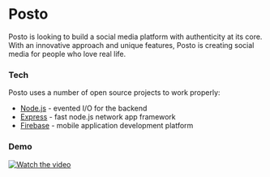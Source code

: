 # Posto
Posto is looking to build a social media platform with authenticity at its core. With an innovative approach and unique features, Posto is creating social media for people who love real life.

### Tech
Posto uses a number of open source projects to work properly:
- [Node.js](https://nodejs.org/en/) - evented I/O for the backend
- [Express](https://expressjs.com) - fast node.js network app framework
- [Firebase](https://firebase.google.com) - mobile application development platform

### Demo
[![Watch the video](https://youtu.be/GiEf_VRIOiw)](https://youtu.be/GiEf_VRIOiw)



